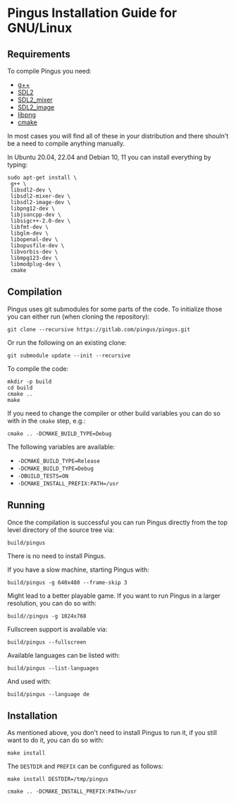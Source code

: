 Pingus Installation Guide for GNU/Linux
=======================================

Requirements
------------

To compile Pingus you need:

* [g++](http://gcc.gnu.org/)
* [SDL2](http://libsdl.org/)
* [SDL2_mixer](https://www.libsdl.org/projects/SDL_image/)
* [SDL2_image](https://www.libsdl.org/projects/SDL_mixer/)
* [libpng](http://libpng.org/)
* [cmake](http://cmake.org/)

In most cases you will find all of these in your distribution and
there shouln't be a need to compile anything manually.

In Ubuntu 20.04, 22.04 and Debian 10, 11 you can install everything by typing:

    sudo apt-get install \
     g++ \
     libsdl2-dev \
     libsdl2-mixer-dev \
     libsdl2-image-dev \
     libpng12-dev \
     libjsoncpp-dev \
     libsigc++-2.0-dev \
     libfmt-dev \
     libglm-dev \
     libopenal-dev \
     libopusfile-dev \
     libvorbis-dev \
     libmpg123-dev \
     libmodplug-dev \
     cmake


Compilation
-----------

Pingus uses git submodules for some parts of the code. To initialize
those you can either run (when cloning the repository):

    git clone --recursive https://gitlab.com/pingus/pingus.git

Or run the following on an existing clone:

    git submodule update --init --recursive

To compile the code:

    mkdir -p build
    cd build
    cmake ..
    make

If you need to change the compiler or other build variables you can do
so with in the `cmake` step, e.g.:

    cmake .. -DCMAKE_BUILD_TYPE=Debug

The following variables are available:

* `-DCMAKE_BUILD_TYPE=Release`
* `-DCMAKE_BUILD_TYPE=Debug`
* `-DBUILD_TESTS=ON`
* `-DCMAKE_INSTALL_PREFIX:PATH=/usr`


Running
-------

Once the compilation is successful you can run Pingus directly from
the top level directory of the source tree via:

    build/pingus

There is no need to install Pingus.

If you have a slow machine, starting Pingus with:

    build/pingus -g 640x480 --frame-skip 3

Might lead to a better playable game. If you want to run Pingus in a
larger resolution, you can do so with:

    build//pingus -g 1024x768

Fullscreen support is available via:

    build/pingus --fullscreen

Available languages can be listed with:

    build/pingus --list-languages

And used with:

    build/pingus --language de


Installation
------------

As mentioned above, you don't need to install Pingus to run it, if you
still want to do it, you can do so with:

    make install

The `DESTDIR` and `PREFIX` can be configured as follows:

    make install DESTDIR=/tmp/pingus

    cmake .. -DCMAKE_INSTALL_PREFIX:PATH=/usr


